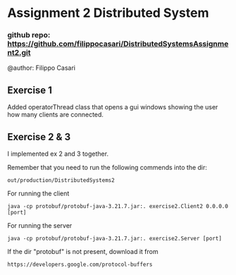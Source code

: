 # Assignment 2 Distributed System
### github repo: https://github.com/filippocasari/DistributedSystemsAssignment2.git
@author: Filippo Casari

## Exercise 1
Added operatorThread class that opens a gui windows showing the user how many clients are connected. 

## Exercise 2 & 3
I implemented ex 2 and 3 together. 

Remember that you need to run the following commends into the dir:
```
out/production/DistributedSystems2
```

For running the client
```
java -cp protobuf/protobuf-java-3.21.7.jar:. exercise2.Client2 0.0.0.0 [port]
```
For running the server
```
java -cp protobuf/protobuf-java-3.21.7.jar:. exercise2.Server [port]
```

If the dir "protobuf" is not present, download it from
```
https://developers.google.com/protocol-buffers
```